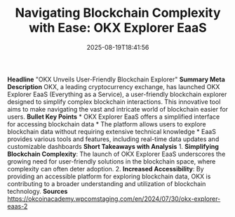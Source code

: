 ﻿---
title: "Navigating Blockchain Complexity with Ease: OKX Explorer EaaS"
date: "2025-08-19T18:41:56"
category: "Markets"
summary: ""
slug: "navigating blockchain complexity with ease okx explorer eaas"
source_urls:
  - "https://okcoinacademy.wpcomstaging.com/en/2024/07/30/okx-explorer-eaas-2"
seo:
  title: "Navigating Blockchain Complexity with Ease: OKX Explorer EaaS | Hash n Hedge"
  description: ""
  keywords: ["news", "markets", "brief"]
---
**Headline** "OKX Unveils User-Friendly Blockchain Explorer"  **Summary Meta Description** OKX, a leading cryptocurrency exchange, has launched OKX Explorer EaaS (Everything as a Service), a user-friendly blockchain explorer designed to simplify complex blockchain interactions. This innovative tool aims to make navigating the vast and intricate world of blockchain easier for users.  **Bullet Key Points**  * OKX Explorer EaaS offers a simplified interface for accessing blockchain data * The platform allows users to explore blockchain data without requiring extensive technical knowledge * EaaS provides various tools and features, including real-time data updates and customizable dashboards  **Short Takeaways with Analysis**  1. **Simplifying Blockchain Complexity**: The launch of OKX Explorer EaaS underscores the growing need for user-friendly solutions in the blockchain space, where complexity can often deter adoption. 2. **Increased Accessibility**: By providing an accessible platform for exploring blockchain data, OKX is contributing to a broader understanding and utilization of blockchain technology.  **Sources** https://okcoinacademy.wpcomstaging.com/en/2024/07/30/okx-explorer-eaas-2 
